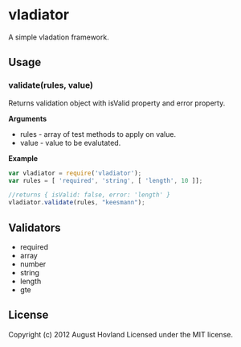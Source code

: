 # vladiator

A simple vladation framework.

## Usage

### validate(rules, value)

Returns validation object with isValid property and error property.

__Arguments__

* rules - array of test methods to apply on value.
* value - value to be evalutated.

__Example__

```javascript
var vladiator = require('vladiator');
var rules = [ 'required', 'string', [ 'length', 10 ]];

//returns { isValid: false, error: 'length' }
vladiator.validate(rules, "keesmann");
```

## Validators

* required
* array
* number
* string
* length
* gte

## License
Copyright (c) 2012 August Hovland
Licensed under the MIT license.